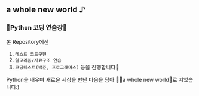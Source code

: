 ## a whole new world ♪

### 📒Python 코딩 연습장📒

본 Repository에선   
1) `테스트 코드구현` 
2) `알고리즘/자료구조 연습` 
3) `코딩테스트(백준, 프로그래머스)` 
등을 진행합니다🕺


Python을 배우며 새로운 세상을 만난 마음을 담아 🧞‍♂️a whole new world🏰로 지었습니다:)
